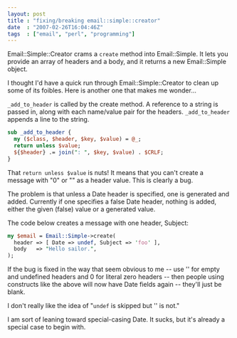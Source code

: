 ```yaml
---
layout: post
title : "fixing/breaking email::simple::creator"
date  : "2007-02-26T16:04:46Z"
tags  : ["email", "perl", "programming"]
---
```

Email::Simple::Creator crams a `create` method into Email::Simple.  It lets you
provide an array of headers and a body, and it returns a new Email::Simple
object.

I thought I'd have a quick run through Email::Simple::Creator to clean up some
of its foibles.  Here is another one that makes me wonder...

`_add_to_header` is called by the create method.  A reference to a string is
passed in, along with each name/value pair for the headers.  `_add_to_header`
appends a line to the string.

```perl
sub _add_to_header {
  my ($class, $header, $key, $value) = @_;
  return unless $value;
  ${$header} .= join(": ", $key, $value) . $CRLF;
}
```

That `return unless $value` is nuts!  It means that you can't create a message
with "0" or "" as a header value.  This is clearly a bug.

The problem is that unless a Date header is specified, one is generated and
added.  Currently if one specifies a false Date header, nothing is added,
either the given (false) value or a generated value.

The code below creates a message with one header, Subject:

```perl
my $email = Email::Simple->create(
  header => [ Date => undef, Subject => 'foo' ],
  body   => "Hello sailor.",
);
```

If the bug is fixed in the way that seem obvious to me -- use '' for empty and
undefined headers and 0 for literal zero headers -- then people using
constructs like the above will now have Date fields again -- they'll just be
blank.

I don't really like the idea of "`undef` is skipped but '' is not."

I am sort of leaning toward special-casing Date.  It sucks, but it's already a
special case to begin with.


